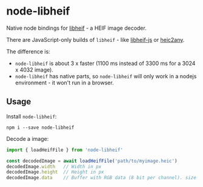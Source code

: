node-libheif
============

Native node bindings for [libheif](https://github.com/strukturag/libheif) - a HEIF image decoder.

There are JavaScript-only builds of `libheif` - like [libheif-js](https://www.npmjs.com/package/libheif-js) or
[heic2any](https://github.com/alexcorvi/heic2any).

The difference is:

  - `node-libheif` is about 3 x faster (1100 ms instead of 3300 ms for a 3024 x 4032 image).
  - `node-libheif` has native parts, so `node-libheif` will only work in a nodejs environment - it won't run in a browser.


Usage
-----

Install `node-libheif`:

    npm i --save node-libheif

Decode a image:

```javascript
import { loadHeifFile } from 'node-libheif'

const decodedImage = await loadHeifFile('path/to/myimage.heic')
decodedImage.width   // Width in px
decodedImage.height  // Height in px
decodedImage.data    // Buffer with RGB data (8 bit per channel). size in bytes = 3 * width * height
```
